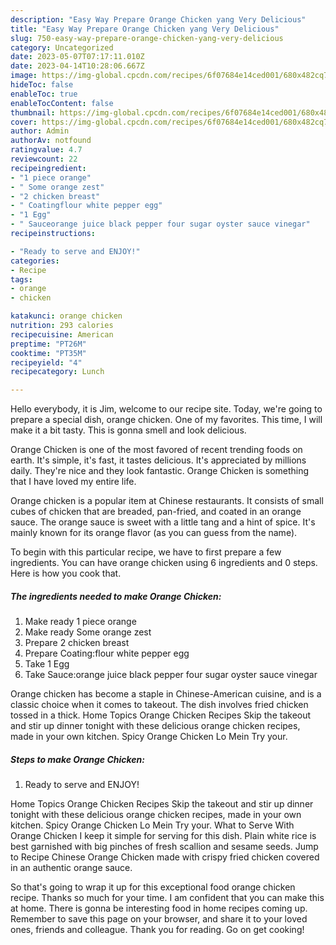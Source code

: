 ```yaml
---
description: "Easy Way Prepare Orange Chicken yang Very Delicious"
title: "Easy Way Prepare Orange Chicken yang Very Delicious"
slug: 750-easy-way-prepare-orange-chicken-yang-very-delicious
category: Uncategorized
date: 2023-05-07T07:17:11.010Z
date: 2023-04-14T10:28:06.667Z
image: https://img-global.cpcdn.com/recipes/6f07684e14ced001/680x482cq70/orange-chicken-recipe-main-photo.jpg
hideToc: false
enableToc: true
enableTocContent: false
thumbnail: https://img-global.cpcdn.com/recipes/6f07684e14ced001/680x482cq70/orange-chicken-recipe-main-photo.jpg
cover: https://img-global.cpcdn.com/recipes/6f07684e14ced001/680x482cq70/orange-chicken-recipe-main-photo.jpg
author: Admin
authorAv: notfound
ratingvalue: 4.7
reviewcount: 22
recipeingredient:
- "1 piece orange"
- " Some orange zest"
- "2 chicken breast"
- " Coatingflour white pepper egg"
- "1 Egg"
- " Sauceorange juice black pepper four sugar oyster sauce vinegar"
recipeinstructions:

- "Ready to serve and ENJOY!"
categories:
- Recipe
tags:
- orange
- chicken

katakunci: orange chicken 
nutrition: 293 calories
recipecuisine: American
preptime: "PT26M"
cooktime: "PT35M"
recipeyield: "4"
recipecategory: Lunch

---
```



Hello everybody, it is Jim, welcome to our recipe site. Today, we're going to prepare a special dish, orange chicken. One of my favorites. This time, I will make it a bit tasty. This is gonna smell and look delicious.

Orange Chicken is one of the most favored of recent trending foods on earth. It's simple, it's fast, it tastes delicious. It's appreciated by millions daily. They're nice and they look fantastic. Orange Chicken is something that I have loved my entire life.

Orange chicken is a popular item at Chinese restaurants. It consists of small cubes of chicken that are breaded, pan-fried, and coated in an orange sauce. The orange sauce is sweet with a little tang and a hint of spice. It&#39;s mainly known for its orange flavor (as you can guess from the name).


To begin with this particular recipe, we have to first prepare a few ingredients. You can have orange chicken using 6 ingredients and 0 steps. Here is how you cook that.

<!--inarticleads1-->

##### The ingredients needed to make Orange Chicken:

1. Make ready 1 piece orange
1. Make ready  Some orange zest
1. Prepare 2 chicken breast
1. Prepare  Coating:flour white pepper egg
1. Take 1 Egg
1. Take  Sauce:orange juice black pepper four sugar oyster sauce vinegar


Orange chicken has become a staple in Chinese-American cuisine, and is a classic choice when it comes to takeout. The dish involves fried chicken tossed in a thick. Home Topics Orange Chicken Recipes Skip the takeout and stir up dinner tonight with these delicious orange chicken recipes, made in your own kitchen. Spicy Orange Chicken Lo Mein Try your. 

<!--inarticleads2-->

##### Steps to make Orange Chicken:


1. Ready to serve and ENJOY!

Home Topics Orange Chicken Recipes Skip the takeout and stir up dinner tonight with these delicious orange chicken recipes, made in your own kitchen. Spicy Orange Chicken Lo Mein Try your. What to Serve With Orange Chicken I keep it simple for serving for this dish. Plain white rice is best garnished with big pinches of fresh scallion and sesame seeds. Jump to Recipe Chinese Orange Chicken made with crispy fried chicken covered in an authentic orange sauce. 

So that's going to wrap it up for this exceptional food orange chicken recipe. Thanks so much for your time. I am confident that you can make this at home. There is gonna be interesting food in home recipes coming up. Remember to save this page on your browser, and share it to your loved ones, friends and colleague. Thank you for reading. Go on get cooking!
